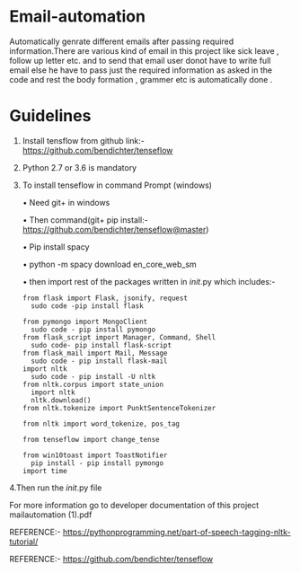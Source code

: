 # Email-automation
Automatically genrate different emails after passing required information.There are various kind of email in this project like sick leave , follow up letter etc. and to send that email user donot have to write full email else he have to pass just the required information as asked in the code and rest the body formation , grammer etc is automatically done .
# Guidelines
1.	Install tensflow from github link:- https://github.com/bendichter/tenseflow
2.	Python 2.7 or 3.6 is mandatory
3.	To install tenseflow in command Prompt (windows)
  
    •	Need git+ in windows
  
    •	Then command(git+ pip install:- https://github.com/bendichter/tenseflow@master)
 
    •	 Pip install spacy
  
    •	python -m spacy download en_core_web_sm
  
    •	then import rest of the packages written in _init_.py which includes:-
    
        from flask import Flask, jsonify, request
          sudo code -pip install flask

        from pymongo import MongoClient
          sudo code - pip install pymongo
        from flask_script import Manager, Command, Shell
          sudo code- pip install flask-script
        from flask_mail import Mail, Message
          sudo code - pip install flask-mail
        import nltk
          sudo code - pip install -U nltk
        from nltk.corpus import state_union
          import nltk
	      nltk.download()
        from nltk.tokenize import PunktSentenceTokenizer

        from nltk import word_tokenize, pos_tag

        from tenseflow import change_tense

        from win10toast import ToastNotifier
          pip install - pip install pymongo
        import time
    
  
  4.Then run the _init_.py file 
 
 For more information go to developer documentation of this project  mailautomation (1).pdf
 
 REFERENCE:- https://pythonprogramming.net/part-of-speech-tagging-nltk-tutorial/
 	      
REFERENCE:-  https://github.com/bendichter/tenseflow	
